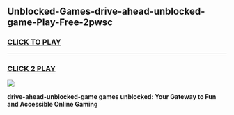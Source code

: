 
## Unblocked-Games-drive-ahead-unblocked-game-Play-Free-2pwsc
<h3>
<a href="https://premium76.site?title=drive-ahead-unblocked-game&ref=15A">CLICK TO PLAY</a></h3>
<hr>

<h3>
<a href="https://premium76.site?title=drive-ahead-unblocked-game&ref=15A">CLICK 2 PLAY</a>
  
</h3>

<a href="https://premium76.site?title=drive-ahead-unblocked-game&ref=15A"><img src="https://clearcache.store/games.png"></a>


**drive-ahead-unblocked-game games unblocked: Your Gateway to Fun and Accessible Online Gaming**
